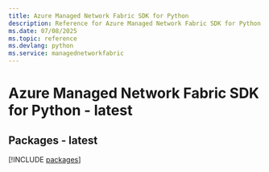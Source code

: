 ```yaml
---
title: Azure Managed Network Fabric SDK for Python
description: Reference for Azure Managed Network Fabric SDK for Python
ms.date: 07/08/2025
ms.topic: reference
ms.devlang: python
ms.service: managednetworkfabric
---
```

# Azure Managed Network Fabric SDK for Python - latest
## Packages - latest
[!INCLUDE [packages](managed-network-fabric-index.md)]
